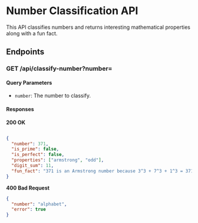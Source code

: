 # Number Classification API

This API classifies numbers and returns interesting mathematical properties along with a fun fact.

## Endpoints

### GET /api/classify-number?number=<number>

#### Query Parameters

- `number`: The number to classify.

#### Responses

**200 OK**

```json

{
  "number": 371,
  "is_prime": false,
  "is_perfect": false,
  "properties": ["armstrong", "odd"],
  "digit_sum": 11,
  "fun_fact": "371 is an Armstrong number because 3^3 + 7^3 + 1^3 = 371"
}

```

**400 Bad Request**

```json
{
  "number": "alphabet",
  "error": true
}

